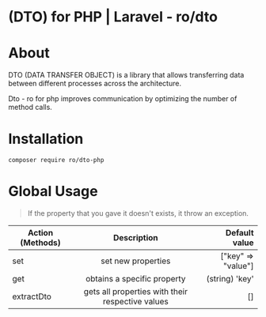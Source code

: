 # (DTO) for PHP | Laravel - ro/dto


# About

DTO (DATA TRANSFER OBJECT) is a library that allows transferring data between different processes across the architecture.

Dto - ro for php improves communication by optimizing the number of method calls.

# Installation

```
composer require ro/dto-php
```


# Global Usage


> If the property that you gave it doesn't exists, it throw an exception.



| Action (Methods)        | Description           | Default value  |
| ------------- |:-------------:| -----:|
| set      | set new properties  | ["key" => "value"]|
| get      | obtains a specific property      |   (string) 'key' |
| extractDto | gets all properties with their respective values      |    [] |




